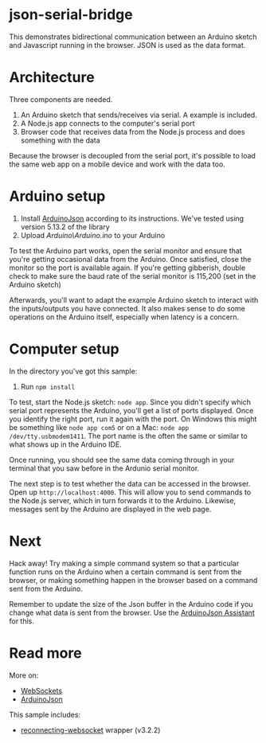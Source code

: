# json-serial-bridge

This demonstrates bidirectional communication between an Arduino sketch and Javascript running in the browser. JSON is used as the data format.

# Architecture

Three components are needed.

1. An Arduino sketch that sends/receives via serial. A example is included.
2. A Node.js app connects to the computer's serial port
3. Browser code that receives data from the Node.js process and does something with the data

Because the browser is decoupled from the serial port, it's possible to load the same web app on a mobile device and work with the data too.

# Arduino setup

1. Install [ArduinoJson](https://arduinojson.org) according to its instructions. We've tested using version 5.13.2 of the library
2. Upload _Arduino\Arduino.ino_ to your Arduino

To test the Arduino part works, open the serial monitor and ensure that you're getting occasional data from the Arduino. Once satisfied, close the monitor so the port is available again. If you're getting gibberish, double check to make sure the baud rate of the serial monitor is 115,200 (set in the Arduino sketch)

Afterwards, you'll want to adapt the example Arduino sketch to interact with the inputs/outputs you have connected. It also makes sense to do some operations on the Arduino itself, especially when latency is a concern.

# Computer setup

In the directory you've got this sample:

1. Run `npm install`

To test, start the Node.js sketch: `node app`. Since you didn't specify which serial port represents the Arduino, you'll get a list of ports displayed. Once you identify the right port, run it again with the port. On Windows this might be something like `node app com5` or on a Mac: `node app /dev/tty.usbmodem1411`. The port name is the often the same or similar to what shows up in the Arduino IDE.

Once running, you should see the same data coming through in your terminal that you saw before in the Ardunio serial monitor.

The next step is to test whether the data can be accessed in the browser. Open up `http://localhost:4000`. This will allow you to send commands to the Node.js server, which in turn forwards it to the Arduino. Likewise, messages sent by the Arduino are displayed in the web page.

# Next

Hack away! Try making a simple command system so that a particular function runs on the Arduino when a certain command is sent from the browser, or making something happen in the browser based on a command sent from the Arduino.

Remember to update the size of the Json buffer in the Arduino code if you change what data is sent from the browser. Use the [ArduinoJson Assistant](https://arduinojson.org/v5/assistant/) for this.

# Read more

More on:

- [WebSockets](https://developer.mozilla.org/en-US/docs/Web/API/WebSockets_API/Writing_WebSocket_client_applications)
- [ArduinoJson](https://arduinojson.org/)

This sample includes:

- [reconnecting-websocket](https://github.com/pladaria/reconnecting-websocket) wrapper (v3.2.2)
